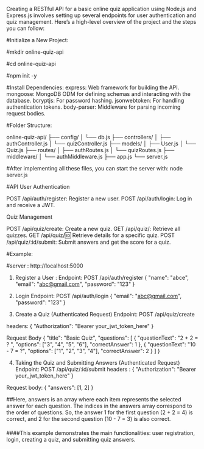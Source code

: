 Creating a RESTful API for a basic online quiz application using Node.js and Express.js involves setting up several endpoints for user authentication and quiz management.
Here’s a high-level overview of the project and the steps you can follow:


#Initialize a New Project:


 #mkdir online-quiz-api
 
 #cd online-quiz-api
 
 #npm init -y


#Install Dependencies:
express: Web framework for building the API.
mongoose: MongoDB ODM for defining schemas and interacting with the database.
bcryptjs: For password hashing.
jsonwebtoken: For handling authentication tokens.
body-parser: Middleware for parsing incoming request bodies.


#Folder Structure:


online-quiz-api/
├── config/
│   └── db.js
├── controllers/
│   ├── authController.js
│   └── quizController.js
├── models/
│   ├── User.js
│   └── Quiz.js
├── routes/
│   ├── authRoutes.js
│   └── quizRoutes.js
├── middleware/
│   └── authMiddleware.js
├── app.js
└── server.js


#After implementing all these files, you can start the server with:
node server.js


#API
User Authentication

POST /api/auth/register: Register a new user.
POST /api/auth/login: Log in and receive a JWT.

Quiz Management

POST /api/quiz/create: Create a new quiz.
GET /api/quiz/: Retrieve all quizzes.
GET /api/quiz/:id: Retrieve details for a specific quiz.
POST /api/quiz/:id/submit: Submit answers and get the score for a quiz.


#Example:


#server : http://localhost:5000
1. Register a User :
  Endpoint: POST /api/auth/register
{
  "name": "abce",
  "email": "abc@gmail.com",
  "password": "123"
}


2. Login
Endpoint: POST /api/auth/login
{
  "email": "abc@gmail.com",
  "password": "123"
}


3. Create a Quiz (Authenticated Request)
Endpoint: POST /api/quiz/create


headers:
{
  "Authorization": "Bearer your_jwt_token_here"
}


Request Body
{
  "title": "Basic Quiz",
  "questions": [
    {
      "questionText": "2 + 2 = ? ",
      "options": ["3", "4", "5", "6"],
      "correctAnswer": 1
    },
    {
      "questionText": "10 - 7 = ?",
      "options": ["1", "2", "3", "4"],
      "correctAnswer": 2
    }
  ]
}


4. Taking the Quiz and Submitting Answers (Authenticated Request)
   Endpoint: POST /api/quiz/:id/submit
   headers :
{
  "Authorization": "Bearer your_jwt_token_here"
}


Request body:
{
  "answers": [1, 2]
}


##Here, answers is an array where each item represents the selected answer for each question. 
The indices in the answers array correspond to the order of questions. 
So, the answer 1 for the first question (2 + 2 = 4) is correct, and 2 for the second question (10 - 7 = 3) is also correct.


####
####This example demonstrates the main functionalities: user registration, login, creating a quiz, and submitting quiz answers.
